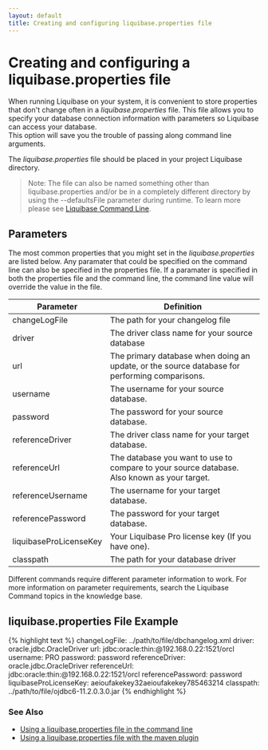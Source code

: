 ```yaml
---
layout: default
title: Creating and configuring liquibase.properties file
---
```

# Creating and configuring a liquibase.properties file
When running Liquibase on your system, it is convenient to store properties that don't change often in a *liquibase.properties* file. 
This file allows you to specify your database connection information with parameters so Liquibase can access your database.  
This option will save you the trouble of passing along command line arguments.

The *liquibase.properties* file should be placed in your project Liquibase directory.
> Note: The file can also be named something other than liquibase.properties and/or be in a completely different directory by using the --defaultsFile parameter during runtime.
To learn more please see [Liquibase Command Line](command_line.html).


## Parameters
The most common properties that you might set in the *liquibase.properties* are listed below. Any paramater that could be specified on
the command line can also be specified in the properties file. If a paramater is specified in both the properties file and the command line,
the command line value will override the value in the file.

| Parameter | Definition |
| --------- | ---------- |
| changeLogFile | The path for your changelog file|
| driver | The driver class name for your source database|
| url | The primary database when doing an update, or the source database for performing comparisons. |
| username | The username for your source database.|
| password | The password for your source database.|
| referenceDriver | The driver class name for your target database. |
| referenceUrl | The database you want to use to compare to your source database. Also known as your target. |
| referenceUsername | The username for your target database. |
| referencePassword | The password for your target database. |
| liquibaseProLicenseKey | Your Liquibase Pro license key (If you have one). |
| classpath | The path for your database driver |

Different commands require different parameter information to work. For more information on parameter requirements, search the Liquibase Command topics in the knowledge base.

## liquibase.properties File Example
{% highlight text %}
changeLogFile: ../path/to/file/dbchangelog.xml
driver: oracle.jdbc.OracleDriver
url: jdbc:oracle:thin:@192.168.0.22:1521/orcl
username: PRO
password: password
referenceDriver: oracle.jdbc.OracleDriver
referenceUrl: jdbc:oracle:thin:@192.168.0.22:1521/orcl
referencePassword: password
liquibaseProLicenseKey: aeioufakekey32aeioufakekey785463214
classpath: ../path/to/file/ojdbc6-11.2.0.3.0.jar
{% endhighlight %}


### See Also ###
* [Using a liquibase.properties file in the command  line](command_line.html#using-a-liquibaseproperties-file)
* [Using a liquibase.properties file with the maven plugin](maven/index.html#using-configuration-property-files)

